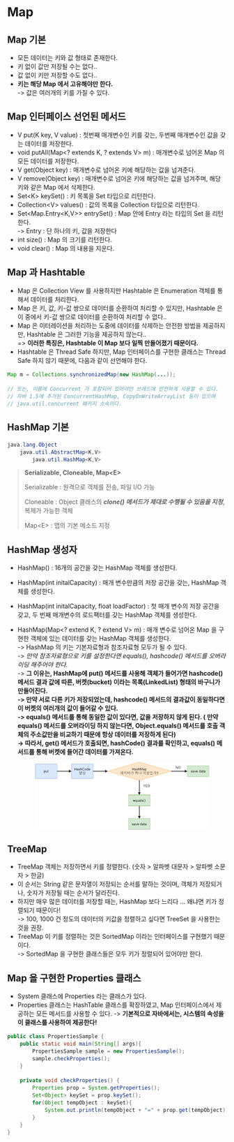 # Map

## Map 기본

* 모든 데이터는 키와 값 형태로 존재한다.
* 키 없이 값만 저장될 수는 없다..
* 값 없이 키만 저장할 수도 없다..
* **키는 해당 Map 에서 고유해야만 한다.**\
  \-> 값은 여러개의 키를 가질 수 있다.

## Map 인터페이스 선언된 메서드

* V put(K key, V value) : 첫번째 매개변수인 키를 갖는, 두번째 매개변수인 값을 갖는 데이터를 저장한다.
* void putAll(Map\<? extends K, ? extends V> m) : 매개변수로 넘어온 Map 의 모든 데이터를 저장한다.
* V get(Object key) : 매개변수로 넘어온 키에 해당하는 값을 넘겨준다.
* V remove(Object key) : 매개변수로 넘어온 키에 해당하는 값을 넘겨주며, 해당 키와 같은 Map 에서 삭제한다.
* Set\<K> keySet() : 키 목록을 Set 타입으로 리턴한다.
* Collection\<V> values() : 값의 목록을 Collection 타입으로 리턴한다.
* Set\<Map.Entry\<K,V>> entrySet() : Map 안에 Entry 라는 타입의 Set 을 리턴한다.\
  \-> Entry : 단 하나의 키, 값을 저장한다
* int size() : Map 의 크기를 리턴한다.
* void clear() : Map 의 내용을 지운다.

## Map 과 Hashtable

* Map 은 Collection View 를 사용하지만 Hashtable 은 Enumeration 객체를 통해서 데이터를 처리한다.
* Map 은 키, 값, 키-값 쌍으로 데이터를 순환하여 처리할 수 있지만, Hashtable 은 이 중에서 키-값 쌍으로 데이터를 순환하여 처리할 수 없다..
* Map 은 이터레이션을 처리하는 도중에 데이터를 삭제하는 안전한 방법을 제공하지만, Hashtable 은 그러한 기능을 제공하지 않는다..\
  \=> **이러한 특징은, Hashtable 이 Map 보다 일찍 만들어졌기 때문이다.**
* Hashtable 은 Thread Safe 하지만, Map 인터페이스를 구현한 클래스는 Thread Safe 하지 않기 때문에, 다음과 같이 선언해야 한다.

```java
Map m = Collections.synchronizedMap(new HashMap(...));

// 또는, 이름에 Concurrent 가 포함되어 있어야만 쓰레드에 안전하게 사용할 수 있다. 
// 자바 1.5에 추가된 ConcurrentHashMap, CopyOnWriteArrayList 등이 있으며 
// java.util.concurrent 패키지 소속이다.
```

## HashMap 기본

```java
java.lang.Object
    java.util.AbstractMap<K,V>
        java.util.HashMap<K,V>
```

> **Serializable, Cloneable, Map\<E>**
>
> Serializable : 원격으로 객체를 전송, 파일 I/O 가능
>
> Cloneable : Object 클래스의 _**clone() 메서드가 제대로 수행될 수 있음을 지정**_, 복제가 가능한 객체
>
> Map\<E> : 맵의 기본 메소드 지정

## HashMap 생성자

* HashMap() : 16개의 공간을 갖는 HashMap 객체를 생성한다.
* HashMap(int initalCapacity) : 매개 변수만큼의 저장 공간을 갖는, HashMap 객체를 생성한다.
* HashMap(int initalCapacity, float loadFactor) : 첫 매개 변수의 저장 공간을 갖고, 두 번째 매개변수의 로드팩터를 갖는 HashMap 객체를 생성한다.
*   HashMap(Map\<? extend K, ? extend V> m) : 매개 변수로 넘어온 Map 을 구현한 객체에 있는 데이터를 갖는 HashMap 객체를 생성한다.\
    \-> HashMap 의 키는 기본자료형과 참조자료형 모두가 될 수 있다.\
    \-> _만약 참조자료형으로 키를 설정한다면 equals(), hashcode() 메서드를 오버라이딩 해주어야 한다._\
    \-> **그 이유는, HashMap에 put() 메서드를 사용해 객체가 들어가면 hashcode() 메서드 결과 값에 따른, 버켓(bucket) 이라는 목록(LinkedList) 형태의 바구니가 만들어진다.**\
    **-> 만약 서로 다른 키가 저장되었는데, hashcode() 메서드의 결과값이 동일하다면 이 버켓의 여러개의 값이 들어갈 수 있다.**\
    **-> equals() 메서드를 통해 동일한 값이 있다면, 값을 저장하지 않게 된다. ( 만약 equals() 메서드를 오버라이딩 하지 않는다면, Object.equals() 메서드를 호출 객체의 주소값만을 비교하기 때문에 항상 데이터를 저장하게 된다)**\
    **-> 따라서, get() 메서드가 호출되면, hashCode() 결과를 확인하고, equals() 메서드를 통해 버켓에 들어간 데이터를 가져온다.**

    <figure><img src="../../../../../.gitbook/assets/image (40).png" alt=""><figcaption></figcaption></figure>

## TreeMap

* TreeMap 객체는 저장하면서 키를 정렬한다. (숫자 > 알파벳 대문자 > 알파벳 소문자 > 한글)
* 이 순서는 String 같은 문자열이 저장되는 순서를 말하는 것이며, 객체가 저장되거나, 숫자가 저장될 때는 순서가 달라진다.
* 하지만 매우 많은 데이터를 저장할 때는, HashMap 보다 느리다 ... 왜냐면 키가 정렬되기 때문이다!\
  \-> 100, 1000 건 정도의 데이터의 키값을 정렬하고 싶다면 TreeSet 을 사용한는 것을 권장.
* TreeMap 이 키를 정렬하는 것은 SortedMap 이라는 인터페이스를 구현했기 때문이다.\
  \-> SortedMap 을 구현한 클래스들은 모두 키가 정렬되어 있어야만 한다.

## Map 을 구현한 Properties 클래스

* System 클래스에 Properties 라는 클래스가 있다.
* Properties 클래스는 HashTable 클래스를 확장하였고, Map 인터페이스에서 제공하는 모든 메서드를 사용할 수 있다. -> **기본적으로 자바에서는, 시스템의 속성을 이 클래스를 사용하여 제공한다!**

```java
public class PropertiesSample {
    public static void main(String[] args){
        PropertiesSample sample = new PropertiesSample();
        sample.checkProperties();
    }

    private void checkProperties() {
        Properties prop = System.getProperties();
        Set<Object> keySet = prop.keySet();
        for(Object tempObject : keySet){
            System.out.println(tempObject + "=" + prop.get(tempObject));
        }
    }
}
```
